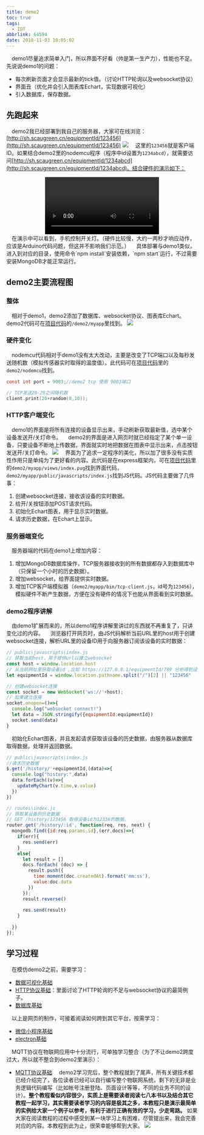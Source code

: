 ```yaml
---
title: demo2
toc: true
tags:
  - IOT
abbrlink: 64594
date: 2018-11-03 10:05:02
---
```

&emsp;demo1尽量追求简单入门，所以界面不好看（帅是第一生产力），性能也不足。先说说demo1的问题：
- 每次刷新页面才会显示最新的tick值。（讨论HTTP轮询以及websocket协议）
- 界面丑（优化并会引入图表库Echart，实现数据可视化）
- 引入数据库，保存数据。

## 先跑起来
&emsp;demo2我已经部署到我自己的服务器，大家可在线浏览：[http://sh.scaugreen.cn/equipmentId/123456](http://sh.scaugreen.cn/equipmentId/123456)
![](http://ww1.sinaimg.cn/large/005BIQVbgy1fz4sstfxyxj31hc0t4npd.jpg)
&emsp;这里的`123456`就是客户端ID。如果结合demo2里的nodemcu程序（程序中id设置为`1234abcd`），就需要访问[http://sh.scaugreen.cn/equipmentId/1234abcd](http://sh.scaugreen.cn/equipmentId/1234abcd)。结合硬件的演示如下：

<video class="lazy" controls data-src="https://test-1251805228.file.myqcloud.com/demo2%E6%BC%94%E7%A4%BA.mp4" controls="controls" style="max-width: 100%; display: block; margin-left: auto; margin-right: auto;">
your browser does not support the video tag
</video>
&emsp;在演示中可以看到，手机控制开关灯。（硬件比较慢，大约一两秒才响应动作，应该是Arduino代码问题，但这并不影响我们示范。）
&emsp;具体部署与demo1类似，进入到对应的目录，使用命令`npm install`安装依赖，`npm start`运行，不过需要安装MongoDB才能正常运行。

## demo2主要流程图
### 整体
&emsp;相对于demo1，demo2添加了数据库、websocket协议、图表库Echart。demo2代码可在[项目代码](https://github.com/alwxkxk/soft-and-hard)的`/demo2/myapp`里找到。
![](http://ww1.sinaimg.cn/large/005BIQVbgy1fzbotaayifj30lu0coab7.jpg)

### 硬件变化
&emsp;nodemcu代码相对于demo1没有太大改动，主要是改变了TCP端口以及每秒发送随机数（模拟传感器实时取得的温度值）。此代码可在[项目代码](https://github.com/alwxkxk/soft-and-hard)里的`demo2/nodemcu`找到。
```c
const int port = 9003;//demo2 tcp 使用 9003端口

// TCP发送20-29之间随机数
client.print(20+random(0,10));
```

### HTTP客户端变化
&emsp;demo1的界面是将所有连接的设备显示出来，手动刷新获取最新值，选中某个设备发送开/关灯命令。
&emsp;demo2的界面是进入网页时就已经指定了某个单一设备，只要设备不断地上传数据，界面就实时地把数据在图表中显示出来，点击按钮发送开/关灯命令。
![](http://ww1.sinaimg.cn/large/005BIQVbgy1fz50jf130yj31co0qfqv5.jpg)
&emsp;界面为了追求一定程序的美化，所以加了很多没有实质性作用只是单纯为了更好看的内容。此代码是在express框架内，可在[项目代码](https://github.com/alwxkxk/soft-and-hard)里的`demo2/myapp/views/index.pug`找到界面代码，`demo2/myapp/public/javascripts/index.js`找到JS代码。JS代码主要做了几件事：
1. 创建websocket连接，接收该设备的实时数据。
2. 给开/关按钮添加POST请求代码。
3. 初始化Echart图表，用于显示实时数据。
4. 请求历史数据，在Echart上显示。

### 服务器端变化
&emsp;服务器端的代码在demo1上增加内容：
1. 增加MongoDB数据库操作，TCP服务器接收到的所有数据都存入到数据库中（只保留一个小时的历史数据）。
2. 增加websocket，给界面提供实时数据。
3. 增加TCP客户端模拟器（`demo2/myapp/bin/tcp-client.js`，id号为`123456`），模拟硬件不断产生数据，方便在没有硬件的情况下也能从界面看到实时数据。

### demo2程序讲解
&emsp;由demo1扩展而来的，所以demo1程序讲解里讲过的东西就不再重复了，只讲变化过的内容。
&emsp;浏览器打开网页时，由JS代码解析当前URL里的host用于创建websocket连接，解析URL里的设备ID用于向服务器订阅该设备的实时数据：
```javascript
// public\javascripts\index.js
// 获取当前host，用于提供url以建立websocket
const host = window.location.host
// 从当前网址里获取设备id ,比如 https://127.0.0.1/equipmentId/789 分析得到设备ID为789，若没有则为123456
let equipmentId = window.location.pathname.split("/")[2] || "123456"

// 创建websocket连接
const socket = new WebSocket('ws://'+host);
// 如果建立连接
socket.onopen=()=>{
  console.log("websocket connect!")
  let data = JSON.stringify({equipmentId:equipmentId})
  socket.send(data)
}
```
&emsp;初始化Echart图表，并且发起请求获取该设备的历史数据，由服务器从数据库取得数据，处理并返回数据。
```javascript
// public\javascripts\index.js
//请求历史数据
$.get('/history/'+equipmentId,(data)=>{
  console.log("history:",data)
  data.forEach((v)=>{
    updateMyChart(v.time,v.value)
  })
})
```

```javascript
// routes\index.js
// 获取某设备的历史数据
// GET /history/123456 取得设备id为12356的数据。
router.get('/history/:id', function(req, res, next) {
  mongodb.find({id:req.params.id},(err,docs)=>{
    if(err){
      res.send(err)
    }
    else{
      let result = []
      docs.forEach( (doc) => {
        result.push({
          time:moment(doc.createdAt).format('mm:ss'),
          value:doc.data
        })
      });
      result.reverse()
      
      res.send(result)
    }
    
  })
});
```

## 学习过程
&emsp;在模仿demo2之前，需要学习：
- [数据可视化基础](/posts/18173)
- [HTTP协议基础](/posts/34265)：里面讨论了HTTP轮询的不足与websocket协议的最简例子。
- [数据库基础](/posts/41347)

&emsp;以上是网页的制作，可接着阅读如何跨到其它平台，按需学习：
- [微信小程序基础](/posts/15341)
- [electron基础](/posts/1041)

&emsp;MQTT协议在物联网应用中十分流行，可单独学习整合（为了不让demo2跨度过大，所以就不整合到demo2里演示）：
- [MQTT协议基础](/posts/20945)
&emsp;demo2学习完后，整个教程就到了尾声，所有关键技术都已经介绍完了，各位读者已经可以自行编写整个物联网系统，剩下的无非是业务逻辑代码编写（比如帐号注册登陆、页面设计等等，不同的业务不同的设计）。__整个教程看似内容很少，实质上是需要读者阅读七八本书以及结合其它教程一起学习，其实需要读者学习的内容是极其之多，本教程只是演示最简单的实例给大家一个例子以参考，有利于进行正确有效的学习，少走弯路。__ 如果大家在阅读教程的过程中感受到某一块学习上有困难，尽管提出来，我会完善对应的内容。本教程到此为止，很荣幸能够帮到大家。
![](http://ww1.sinaimg.cn/large/005BIQVbgy1fz52yl0wqhj30f3044aa4.jpg)

